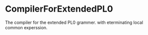 # CompilerForExtendedPL0
The compiler for the extended PL0 grammer.
with eterminating local common experssion.
